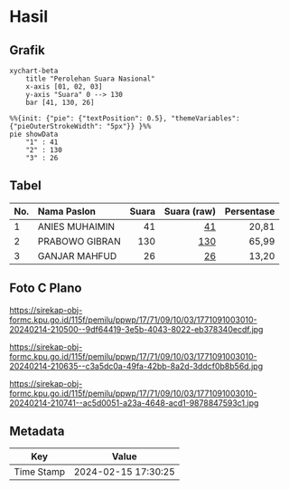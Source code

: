 # Hasil

## Grafik

```mermaid
xychart-beta
    title "Perolehan Suara Nasional"
    x-axis [01, 02, 03]
    y-axis "Suara" 0 --> 130
    bar [41, 130, 26]
```

```mermaid
%%{init: {"pie": {"textPosition": 0.5}, "themeVariables": {"pieOuterStrokeWidth": "5px"}} }%%
pie showData
    "1" : 41
    "2" : 130
    "3" : 26
```

## Tabel

| No. | Nama Paslon    | Suara | Suara (raw) | Persentase |
|:--- |:-------------- | -----:| -----------:| ----------:|
| 1   | ANIES MUHAIMIN | 41    | [41][p-1]   | 20,81      |
| 2   | PRABOWO GIBRAN | 130   | [130][p-2]  | 65,99      |
| 3   | GANJAR MAHFUD  | 26    | [26][p-3]   | 13,20      |


[p-1]: https://github.com/gigit-pemilu/pemilu-2024/blob/main/pilpres/hitung-suara/sub/17-bengkulu/sub/71-kota-bengkulu/sub/09-singaran-pati/sub/1003-dusun-besar/sub/010-tps/sub/paslon-1.txt
[p-2]: https://github.com/gigit-pemilu/pemilu-2024/blob/main/pilpres/hitung-suara/sub/17-bengkulu/sub/71-kota-bengkulu/sub/09-singaran-pati/sub/1003-dusun-besar/sub/010-tps/sub/paslon-2.txt
[p-3]: https://github.com/gigit-pemilu/pemilu-2024/blob/main/pilpres/hitung-suara/sub/17-bengkulu/sub/71-kota-bengkulu/sub/09-singaran-pati/sub/1003-dusun-besar/sub/010-tps/sub/paslon-3.txt

## Foto C Plano

https://sirekap-obj-formc.kpu.go.id/115f/pemilu/ppwp/17/71/09/10/03/1771091003010-20240214-210500--9df64419-3e5b-4043-8022-eb378340ecdf.jpg

https://sirekap-obj-formc.kpu.go.id/115f/pemilu/ppwp/17/71/09/10/03/1771091003010-20240214-210635--c3a5dc0a-49fa-42bb-8a2d-3ddcf0b8b56d.jpg

https://sirekap-obj-formc.kpu.go.id/115f/pemilu/ppwp/17/71/09/10/03/1771091003010-20240214-210741--ac5d0051-a23a-4648-acd1-9878847593c1.jpg


## Metadata

| Key        | Value               |
| ---------- | ------------------- |
| Time Stamp | 2024-02-15 17:30:25 |



